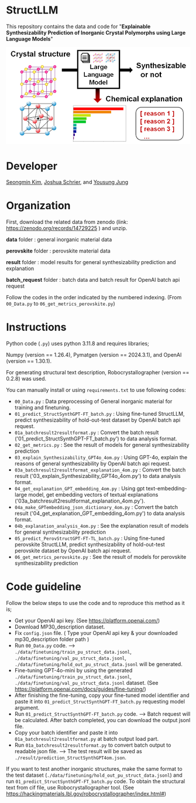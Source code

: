 # StructLLM

This repository contains the data and code for "**Explainable Synthesizability Prediction of Inorganic Crystal Polymorphs using Large Language Models**"

![image](https://github.com/snu-micc/StructLLM/blob/main/TOC.png)


# Developer
[Seongmin Kim](https://scholar.google.com/citations?user=HXcbuWQAAAAJ&hl=en&oi=ao),  [Joshua Schrier](https://scholar.google.com/citations?user=zJC_7roAAAAJ&hl=en),  and  [Yousung Jung](https://scholar.google.com/citations?user=y8D-JCAAAAAJ&hl=en&oi=ao)

# Organization
First, download the related data from zenodo (link: https://zenodo.org/records/14729225 ) and unzip.

**data** folder : general inorganic material data

**perovskite** folder : perovskite material data

**result** folder : model results for general synthesizability prediction and explanation

**batch_request** folder : batch data and batch result for OpenAI batch api request

Follow the codes in the order indicated by the numbered indexing. (From `00_Data.py` to `06_get_metrics_perovskite.py`)


# Instructions

Python code (`.py`) uses python 3.11.8 and requires libraries;

Numpy (version == 1.26.4), Pymatgen (version == 2024.3.1), and OpenAI (version == 1.30.1).

For generating structural text description, Robocrystallographer (version == 0.2.8) was used.

You can manually install or using `requirements.txt` to use following codes:

- `00_Data.py` : Data preprocessing of General inorganic material for training and finetuning.
- `01_predict_StructSynthGPT-FT_batch.py` : Using fine-tuned StructLLM, predict synthesizability of hold-out-test dataset by OpenAI batch api request.
- `01a_batchresult2resultformat.py` : Convert the batch result ('01_predict_StructSynthGPT-FT_batch.py') to data analysis format.
- `02_get_metrics.py` : See the result of models for general synthesizability prediction
- `03_explain_Synthesizability_GPT4o_4om.py` : Using GPT-4o, explain the reasons of general synthesizability by OpenAI batch api request.
- `03a_batchresult2resultformat_explanation_4om.py` : Convert the batch result ('03_explain_Synthesizability_GPT4o_4om.py') to data analysis format.
- `04_get_explanation_GPT_embedding_4om.py` : Using gpt text-embedding-large model, get embedding vectors of textual explanations ('03a_batchresult2resultformat_explanation_4om.py').
- `04a_make_GPTembedding_json_dictionary_4om.py` : Convert the batch result ('04_get_explanation_GPT_embedding_4om.py') to data analysis format.
- `04b_explanation_analysis_4om.py` : See the explanation result of models for general synthesizability prediction
- `05_predict_PerovStructGPT-FT-TL_batch.py` : Using fine-tuned perovskite StructLLM, predict synthesizability of hold-out-test perovskite dataset by OpenAI batch api request.
- `06_get_metrics_perovskite.py` : See the result of models for perovskite synthesizability prediction


# Code guideline

Follow the below steps to use the code and to reproduce this method as it is;

- Get your OpenAI api key. (See https://platform.openai.com/)
- Download MP30_description dataset.
- Fix `config.json` file. ( Type your OpenAI api key & your downloaded mp30_description folder path )
- Run `00_Data.py` code. --> `./data/finetuning/train_pu_struct_data.jsonl`, `./data/finetuning/val_pu_struct_data.jsonl`, `./data/finetuning/hold_out_pu_struct_data.jsonl` will be generated.
- Fine-tuning GPT-4o-mini by using the generated `./data/finetuning/train_pu_struct_data.jsonl`, `./data/finetuning/val_pu_struct_data.jsonl` dataset. (See https://platform.openai.com/docs/guides/fine-tuning/)
- After finishing the fine-tuning, copy your fine-tuned model identifier and paste it into `01_predict_StructSynthGPT-FT_batch.py` requesting model argument.
- Run `01_predict_StructSynthGPT-FT_batch.py` code. --> Batch request will be calculated. After batch completed, you can download the output jsonl file.
- Copy your batch identifier and paste it into `01a_batchresult2resultformat.py` at batch output load part.
- Run `01a_batchresult2resultformat.py` to convert batch output to readable json file. --> The test result will be saved as `./result/prediction_StructSynthGPT4om.json`.

If you want to test another inorganic structures, make the same format to the test dataset (`./data/finetuning/hold_out_pu_struct_data.jsonl`) and run `01_predict_StructSynthGPT-FT_batch.py` code.
To obtain the structural text from cif file, use Robocrystallographer tool. (See https://hackingmaterials.lbl.gov/robocrystallographer/index.html#)


